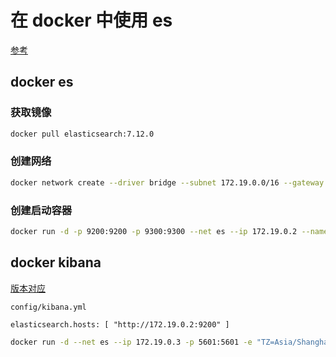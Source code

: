 # 在 docker 中使用 es

[参考](https://www.elastic.co/guide/en/elasticsearch/reference/current/docker.html)

## docker es

### 获取镜像

```bash
docker pull elasticsearch:7.12.0
```

### 创建网络

```bash
docker network create --driver bridge --subnet 172.19.0.0/16 --gateway 172.19.0.1 es
```

### 创建启动容器

```bash
docker run -d -p 9200:9200 -p 9300:9300 --net es --ip 172.19.0.2 --name es -e ES_JAVA_OPTS="-Xms256m -Xmx256m" -e "discovery.type=single-node" -e "TZ=Asia/Shanghai" elasticsearch:7.12.0
```

## docker kibana

[版本对应](https://www.elastic.co/cn/support/matrix#matrix_compatibility)

`config/kibana.yml`

```text
elasticsearch.hosts: [ "http://172.19.0.2:9200" ]
```

```bash
docker run -d --net es --ip 172.19.0.3 -p 5601:5601 -e "TZ=Asia/Shanghai" -e "ELASTICSEARCH_HOSTS=http://172.19.0.2:9200" --name kibana kibana:7.12.0
```

